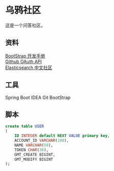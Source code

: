 # 乌鸦社区
这是一个问答社区。
  
## 资料
[BootStrap 开发手册](https://getbootstrap.com/docs/4.3/getting-started/introduction/)  
[Github OAuth API](https://developer.github.com/apps/building-oauth-apps/creating-an-oauth-app/)  
[Elasticsearch 中文社区](https://elasticsearch.cn/)

## 工具
Spring Boot IDEA Git BootStrap

## 脚本
```sql
create table USER
(
	ID INTEGER default NEXT VALUE primary key,
	ACCOUNT_ID VARCHAR(100),
	NAME VARCHAR(50),
	TOKEN CHAR(36),
	GMT_CREATE BIGINT,
	GMT_MODIFY BIGINT
);
```




